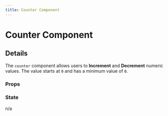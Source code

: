 ```yaml
---
title: Counter Component
---
```

# Counter Component

<!-- <script setup>
import Counter from '../components/Counter.vue'
</script> -->

<!-- <Counter/> -->


## Details

The `counter` component allows users to **Increment** and **Decrement** numeric values. The value starts at `0` and has a minimum value of `0`.

### Props

### State

n/a